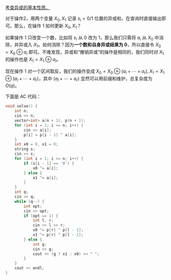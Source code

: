 [考查异或的基本性质。](https://codeforces.com/problemset/problem/1872/E "考查异或的基本性质。")

对于操作2，用两个变量 $X_0,X_1$ 记录 $s_i=0/1$ 位置的异或和，在查询时直接输出即可。那么，在操作 1 如何更新 $X_0,X_1$？

如果操作 1 只改变一个数，比如将 $s_i$ 从 $0$ 改为 $1$，那么我们只需将 $a_i$ 从 $X_0$ 中消除，并异或入 $X_1$。如何消除？因为**一个数和自身异或结果为 $0$**，所以直接令 $X_0=X_0\oplus a_i$ 即可。不难发现，异或和“撤销异或”的操作是相同的，我们同时对 $X_1$ 的操作也是 $X_1=X_1\oplus a_i$。

现在操作 1 对一个区间取反，我们的操作变成 $X_0=X_0\oplus (a_l+\cdots+a_r),X_1=X_1\oplus (a_l+\cdots+a_r)$，其中 $(a_l+\cdots+a_r)$ 显然可以用前缀和维护，总复杂度为 $O(q)$。

下面是 AC 代码：

```cpp
void solve() {
    int n;
    cin >> n;
    vector<int> a(n + 1), p(n + 1);
    for (int i = 1; i <= n; i++) {
        cin >> a[i];
        p[i] = p[i - 1] ^ a[i];
    }
    int x0 = 0, x1 = 0;
    string s;
    cin >> s;
    for (int i = 1; i <= n; i++) {
        if (s[i - 1] == '0') {
            x0 ^= a[i];
        } else {
            x1 ^= a[i];
        }
    }
    int q;
    cin >> q;
    while (q--) {
        int opt;
        cin >> opt;
        if (opt == 1) {
            int l, r;
            cin >> l >> r;
            x0 ^= p[r] ^ p[l - 1];
            x1 ^= p[r] ^ p[l - 1];
        } else {
            int g;
            cin >> g;
            cout << (g ? x1 : x0) << " ";
        }
    }
    cout << endl;
}
```